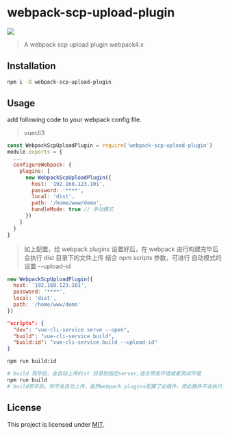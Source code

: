 # webpack-scp-upload-plugin

![](https://img.shields.io/npm/v/webpack-scp-upload-plugin.svg)

> A webpack scp upload plugin webpack4.x

## Installation

```bash
npm i -D webpack-scp-upload-plugin
```

## Usage

add following code to your webpack config file.

> vuecli3

```javascript
const WebpackScpUploadPlugin = require('webpack-scp-upload-plugin')
module.exports = {
  ...
  configureWebpack: {
    plugins: [
      new WebpackScpUploadPlugin({
        host: '192.168.123.101',
        password: '****',
        local: 'dist',
        path: '/home/www/demo',
        handleMode: true // 手动模式
      })
    ]
  }
}
```

> 如上配置，给 webpack plugins 设置好后，在 webpack 进行构建完毕后会执行 dist 目录下的文件上传
> 结合 npm scripts 参数，可进行 自动模式的设置 --upload-id

```js
new WebpackScpUploadPlugin({
  host: '192.168.123.101',
  password: '****',
  local: 'dist',
  path: '/home/www/demo'
})
```

```json
"scripts": {
  "dev": "vue-cli-service serve --open",
  "build": "vue-cli-service build",
  "build:id": "vue-cli-service build --upload-id"
}
```

```bash
npm run build:id

# build 完毕后，会自动上传dist 目录到指定server,适合预发环境或者测试环境
npm run build
# build完毕后，则不会自动上传，虽然webpack plugins配置了此插件，但此插件不会执行上传操作
```

## License

This project is licensed under [MIT](http://www.opensource.org/licenses/mit-license.php).
